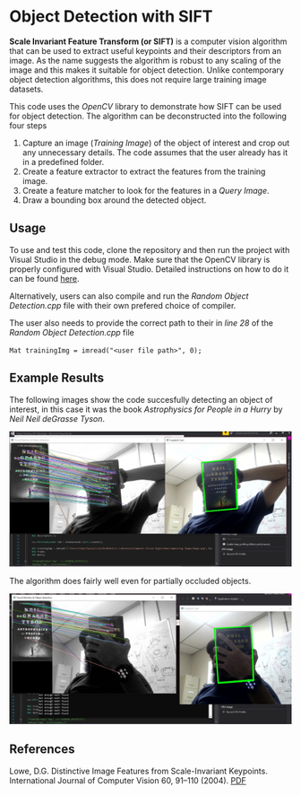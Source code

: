# Object Detection with SIFT

**Scale Invariant Feature Transform (or SIFT)** is a computer vision algorithm that can be used to extract useful keypoints and their descriptors from an image. As the name suggests the algorithm is robust to any scaling of the image and this makes it suitable for object detection. Unlike contemporary object detection algorithms, this does not require large training image datasets.

This code uses the _OpenCV_ library to demonstrate how SIFT can be used for object detection. The algorithm can be deconstructed into the following four steps

1. Capture an image (_Training Image_) of the object of interest and crop out any unnecessary details. The code assumes that the user already has it in a predefined folder.
2. Create a feature extractor to extract the features from the training image.
3. Create a feature matcher to look for the features in a _Query Image_.
4. Draw a bounding box around the detected object.

## Usage

To use and test this code, clone the repository and then run the project with Visual Studio in the debug mode. Make sure that the OpenCV library is properly configured with Visual Studio. Detailed instructions on how to do it can be found [here](https://docs.opencv.org/2.4/doc/tutorials/introduction/windows_visual_studio_Opencv/windows_visual_studio_Opencv.html).

Alternatively, users can also compile and run the _Random Object Detection.cpp_ file with their own prefered choice of compiler.

The user also needs to provide the correct path to their <Training Image> in _line 28_ of the _Random Object Detection.cpp_ file

`Mat trainingImg = imread("<user file path>", 0);`

## Example Results

The following images show the code succesfully detecting an object of interest, in this case it was the book _Astrophysics for People in a Hurry_ by _Neil Neil deGrasse Tyson_.

![Successful Object Detection](Image1.jpg)

The algorithm does fairly well even for partially occluded objects.

![Partially Occluded Object Detection](Image2.jpg)

## References
Lowe, D.G. Distinctive Image Features from Scale-Invariant Keypoints. International Journal of Computer Vision 60, 91–110 (2004). [PDF](https://www.cs.ubc.ca/~lowe/papers/ijcv04.pdf)
